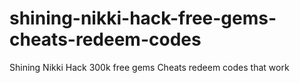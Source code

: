 # shining-nikki-hack-free-gems-cheats-redeem-codes
Shining Nikki Hack 300k free gems Cheats redeem codes that work
